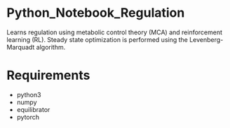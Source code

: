 # Python_Notebook_Regulation

Learns regulation using metabolic control theory (MCA) and reinforcement learning (RL). 
Steady state optimization is performed using the Levenberg-Marquadt algorithm.

# Requirements

- python3
- numpy
- equilibrator
- pytorch

